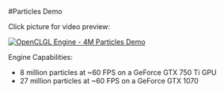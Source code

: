 #Particles Demo

Click picture for video preview:

[![OpenCLGL Engine - 4M Particles Demo](http://img.youtube.com/vi/jjvSq6iag0k/0.jpg)](https://www.youtube.com/watch?v=jjvSq6iag0k "Open    CLGL Engine - 4M Particles Demo")

Engine Capabilities:
- 8 million particles at ~60 FPS on a GeForce GTX 750 Ti GPU
- 27 million particles at ~60 FPS on a GeForce GTX 1070

